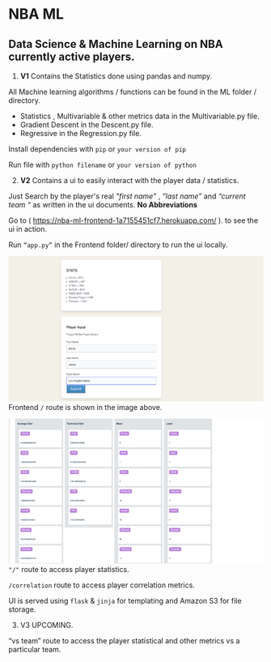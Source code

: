 # NBA ML

## Data Science & Machine Learning on NBA currently active players. 

1. **V1** Contains the Statistics done using  pandas  and numpy. 

All Machine learning algorithms / functions can be found in the ML folder / directory. 

- Statistics , Multivariable & other metrics data in the Multivariable.py file. 
- Gradient Descent in the Descent.py file. 
- Regressive in the Regression.py file. 

Install dependencies with ```pip``` or  ```your version of pip```

Run file with ```python filename``` or ```your version of python```


2. **V2** Contains a ui to easily interact with the player data / statistics. 

Just Search by the player's real *"first name"* , *“last name”* and *“current team “* as written in the ui documents. **No Abbreviations**

Go to ( https://nba-ml-frontend-1a7155451cf7.herokuapp.com/ ). to see the ui in action. 

Run ```“app.py”``` in the Frontend folder/ directory to run the ui locally. 


![Player Input Frontend](player_input_example.png)
Frontend ```/``` route is shown in the image above.



![Player Stastistics](statistics.png)
```"/"``` route to access player statistics.

```/correlation``` route to access player correlation metrics.

UI is served using ```flask``` & ```jinja``` for templating and Amazon S3 for file storage. 

3. V3 UPCOMING. 

“vs team” route to access the player statistical and other metrics vs a particular team. 
